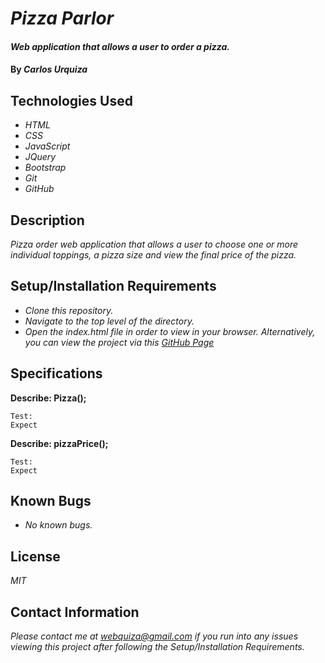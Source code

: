 # _Pizza Parlor_

#### _Web application that allows a user to order a pizza._

#### By _**Carlos Urquiza**_

## Technologies Used

* _HTML_
* _CSS_
* _JavaScript_
* _JQuery_
* _Bootstrap_
* _Git_
* _GitHub_

## Description

_Pizza order web application that allows a user to choose one or more individual toppings, a pizza size and view the final price of the pizza._

## Setup/Installation Requirements

* _Clone this repository._
* _Navigate to the top level of the directory._
* _Open the index.html file in order to view in your browser. Alternatively, you can view the project via this [GitHub Page]()_

## Specifications

**Describe: Pizza();**

```
Test: 
Expect
```

**Describe: pizzaPrice();**

```
Test:
Expect
```

## Known Bugs

* _No known bugs._

## License

_MIT_

## Contact Information

_Please contact me at webquiza@gmail.com if you run into any issues viewing this project after following the Setup/Installation Requirements._